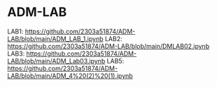 # ADM-LAB
LAB1: https://github.com/2303a51874/ADM-LAB/blob/main/ADM_LAB_1.ipynb
LAB2: https://github.com/2303a51874/ADM-LAB/blob/main/DMLAB02.ipynb
LAB3: https://github.com/2303a51874/ADM-LAB/blob/main/ADM_Lab03.ipynb
LAB5: https://github.com/2303a51874/ADM-LAB/blob/main/ADM_4%20(2)%20(1).ipynb
